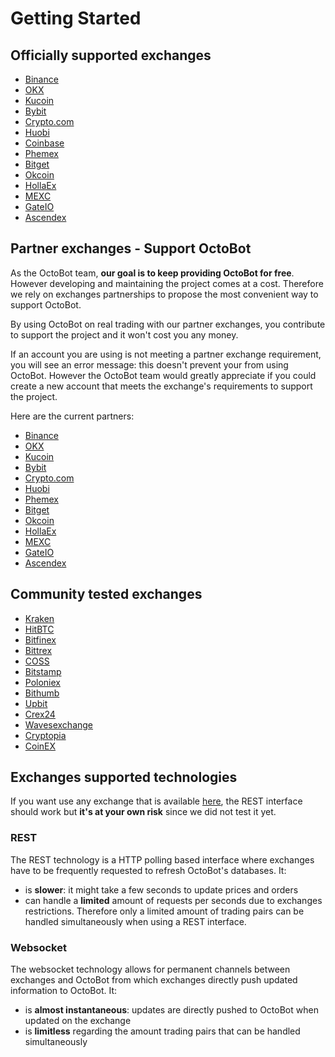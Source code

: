 # Getting Started

## Officially supported exchanges

* [Binance](partners/binance/)
* [OKX](partners/okx/)
* [Kucoin](partners/kucoin.md)
* [Bybit](partners/bybit/)
* [Crypto.com](partners/cryptocom/)
* [Huobi](partners/huobi/)
* [Coinbase](officially_supported/coinbase.md)
* [Phemex](partners/phemex/)
* [Bitget](partners/bitget/)
* [Okcoin](partners/okcoin/)
* [HollaEx](partners/hollaex/)
* [MEXC](partners/mexc/)
* [GateIO](partners/gateio/)
* [Ascendex](partners/ascendex/)

## Partner exchanges - Support OctoBot

As the OctoBot team, **our goal is to keep providing OctoBot for free**. However developing and maintaining the project comes at a cost. Therefore we rely on exchanges partnerships to propose the most convenient way to support OctoBot.

By using OctoBot on real trading with our partner exchanges, you contribute to support the project and it won't cost you any money.

If an account you are using is not meeting a partner exchange requirement, you will see an error message: this doesn't prevent your from using OctoBot. However the OctoBot team would greatly appreciate if you could create a new account that meets the exchange's requirements to support the project.

Here are the current partners:

* [Binance](partners/binance/)
* [OKX](partners/okx/)
* [Kucoin](partners/kucoin/)
* [Bybit](partners/bybit/)
* [Crypto.com](partners/cryptocom/)
* [Huobi](partners/huobi/)
* [Phemex](partners/phemex/)
* [Bitget](partners/bitget/)
* [Okcoin](partners/okcoin/)
* [HollaEx](partners/hollaex/)
* [MEXC](partners/mexc/)
* [GateIO](partners/gateio/)
* [Ascendex](partners/ascendex/)

## Community tested exchanges

* [Kraken](community_tested/kraken.md)
* [HitBTC](community_tested/hitbtc.md)
* [Bitfinex](community_tested/bitfinex.md)
* [Bittrex](community_tested/bittrex.md)
* [COSS](community_tested/coss.md)
* [Bitstamp](community_tested/bitstamp.md)
* [Poloniex](community_tested/poloniex.md)
* [Bithumb](community_tested/bithumb.md)
* [Upbit](community_tested/upbit.md)
* [Crex24](community_tested/crex24.md)
* [Wavesexchange](community_tested/wavesexchange.md)
* [Cryptopia](community_tested/cryptopia.md)
* [CoinEX](community_tested/coinex.md)

## Exchanges supported technologies

If you want use any exchange that is available [here](https://github.com/ccxt/ccxt/wiki/Exchange-Markets), the REST interface should work but **it's at your own risk** since we did not test it yet.

### REST

The REST technology is a HTTP polling based interface where exchanges have to be frequently requested to refresh OctoBot's databases.
It: 
* is **slower**: it might take a few seconds to update prices and orders 
* can handle a **limited** amount of requests per seconds due to exchanges restrictions. Therefore only a limited amount of trading pairs can be handled simultaneously when using a REST interface. 

### Websocket

The websocket technology allows for permanent channels between exchanges and OctoBot from which exchanges directly push updated information to OctoBot.
It:
* is **almost instantaneous**: updates are directly pushed to OctoBot when updated on the exchange 
* is **limitless** regarding the amount trading pairs that can be handled simultaneously
